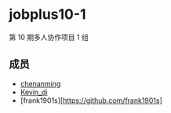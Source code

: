 # jobplus10-1
第 10 期多人协作项目 1 组

## 成员
* [chenanming](https://www.github.com/chenanming/)
* [Kevin_di](https://github.com/KevinWu532)
* [frank1901s][https://github.com/frank1901s]

